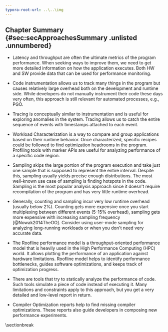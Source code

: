 ```yaml
---
typora-root-url: ..\..\img
---
```


## Chapter Summary {#sec:secApproachesSummary .unlisted .unnumbered}

* Latency and throughput are often the ultimate metrics of the program performance. When seeking ways to improve them, we need to get more detailed information on how the application executes. Both HW and SW provide data that can be used for performance monitoring.

* Code instrumentation allows us to track many things in the program but causes relatively large overhead both on the development and runtime side. While developers do not manually instrument their code these days very often, this approach is still relevant for automated processes, e.g., PGO.

* Tracing is conceptually similar to instrumentation and is useful for exploring anomalies in the system. Tracing allows us to catch the entire sequence of events with timestamps attached to each event.

* Workload Characterization is a way to compare and group applications based on their runtime behavior. Once characterized, specific recipes could be followed to find optimization headrooms in the program. Profiling tools with marker APIs are useful for analyzing performance of a specific code region.

* Sampling skips the large portion of the program execution and take just one sample that is supposed to represent the entire interval. Despite this, sampling usually yields precise enough distributions. The most well-known use case of sampling is finding hotspots in the code. Sampling is the most popular analysis approach since it doesn't require recompilation of the program and has very little runtime overhead.

* Generally, counting and sampling incur very low runtime overhead (usually below 2%). Counting gets more expensive once you start multiplexing between different events (5-15% overhead), sampling gets more expensive with increasing sampling frequency [@Nowak2014TheOO]. Consider using user-mode sampling for analyzing long-running workloads or when you don't need very accurate data.

* The Roofline performance model is a throughput-oriented performance model that is heavily used in the High Performance Computing (HPC) world. It allows plotting the performance of an application against hardware limitations. Roofline model helps to identify performance bottlenecks, guides software optimizations, and keeps track of optimization progress.

* There are tools that try to statically analyze the performance of code. Such tools simulate a piece of code instead of executing it. Many limitations and constraints apply to this approach, but you get a very detailed and low-level report in return.

* Compiler Optimization reports help to find missing compiler optimizations. These reports also guide developers in composing new performance experiments.

\sectionbreak